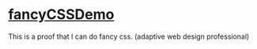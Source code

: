 # [fancyCSSDemo](https://nottgy.github.io/einstain/fancyCSSDemo/index.html)

This is a proof that I can do fancy css. (adaptive web design professional)

